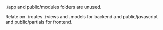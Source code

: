 ./app and public/modules folders are unused.

Relate on ./routes ./views and .models for backend and public/javascript and public/partials for frontend.